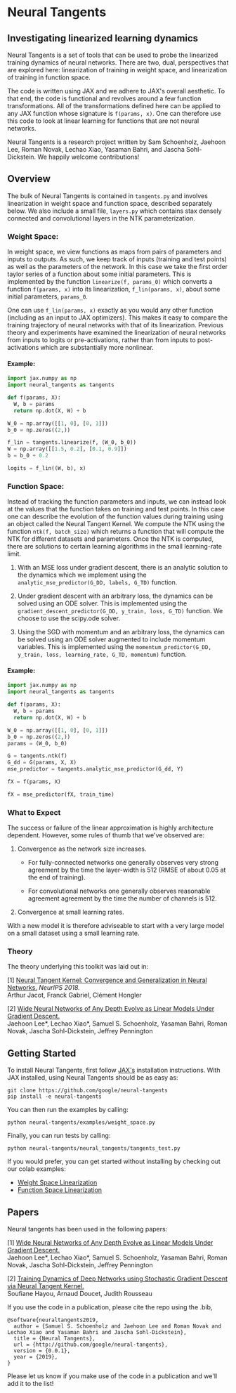 # Neural Tangents

## Investigating linearized learning dynamics

Neural Tangents is a set of tools that can be used to probe the linearized
training dynamics of neural networks. There are two, dual,
perspectives that are explored here: linearization of training in weight space,
and linearization of training in function space.

The code is written using JAX and we adhere to JAX's overall aesthetic.
To that end, the code is functional and revolves around a few function
transformations. All of the transformations defined here can be applied to any
JAX function whose signature is `f(params, x)`. One can therefore use this code
to look at linear learning for functions that are not neural networks.

Neural Tangents is a research project written by Sam Schoenholz, Jaehoon Lee,
Roman Novak, Lechao Xiao, Yasaman Bahri, and Jascha Sohl-Dickstein.
We happily welcome contributions!

## Overview

The bulk of Neural Tangents is contained in `tangents.py` and involves
linearization in weight space and function space, described separately below. We
also include a small file, `layers.py` which contains stax densely connected and
convolutional layers in the NTK parameterization.

### Weight Space:

In weight space, we view functions as maps from pairs of parameters and inputs
to outputs. As such, we keep track of inputs (training and test points) as
well as the parameters of the network. In this case we take the first order
taylor series of a function about some initial parameters. This is implemented
by the function `linearize(f, params_0)` which converts a function
`f(params, x)` into its linearization, `f_lin(params, x)`, about some initial parameters, `params_0`.

One can use `f_lin(params, x)` exactly as you would any other function
(including as an input to JAX optimizers). This makes it easy to compare the
training trajectory of neural networks with that of its linearization.
Previous theory and experiments have examined the linearization of neural 
networks from inputs to logits or pre-activations, rather than from inputs to
post-activations which are substantially more nonlinear.

#### Example:

```python
import jax.numpy as np
import neural_tangents as tangents

def f(params, X):
  W, b = params
  return np.dot(X, W) + b

W_0 = np.array([[1, 0], [0, 1]])
b_0 = np.zeros((2,))

f_lin = tangents.linearize(f, (W_0, b_0))
W = np.array([[1.5, 0.2], [0.1, 0.9]])
b = b_0 + 0.2

logits = f_lin((W, b), x)
```

### Function Space:

Instead of tracking the function parameters and inputs, we can instead look at
the values that the function takes on training and test points. In this case one
can describe the evolution of the function values during training using an
object called the Neural Tangent Kernel.  We compute the NTK using the function `ntk(f, batch_size)` which returns a function that will compute the NTK for different datasets and parameters. Once the NTK is computed, there are solutions
to certain learning algorithms in the small learning-rate limit.

1.  With an MSE loss under gradient descent, there is an analytic solution to
    the dynamics which we implement using the `analytic_mse_predictor(G_DD,
    labels, G_TD)` function.

2.  Under gradient descent with an arbitrary loss, the dynamics can be solved
    using an ODE solver. This is implemented using the
    `gradient_descent_predictor(G_DD, y_train, loss, G_TD)` function. We choose
    to use the scipy.ode solver.

3.  Using the SGD with momentum and an arbitrary loss, the dynamics can be
    solved using an ODE solver augmented to include momentum variables. This is
    implemented using the `momentum_predictor(G_DD, y_train, loss,
    learning_rate, G_TD, momentum)` function.

#### Example:

```python
import jax.numpy as np
import neural_tangents as tangents

def f(params, X):
  W, b = params
  return np.dot(X, W) + b

W_0 = np.array([[1, 0], [0, 1]])
b_0 = np.zeros((2,))
params = (W_0, b_0)

G = tangents.ntk(f)
G_dd = G(params, X, X)
mse_predictor = tangents.analytic_mse_predictor(G_dd, Y)

fX = f(params, X)

fX = mse_predictor(fX, train_time)
```

### What to Expect

The success or failure of the linear approximation is highly architecture
dependent. However, some rules of thumb that we've observed are:

1. Convergence as the network size increases.

   * For fully-connected networks one generally observes very strong
     agreement by the time the layer-width is 512 (RMSE of about 0.05 at the
     end of training).

   * For convolutional networks one generally observes reasonable agreement
     agreement by the time the number of channels is 512.

2. Convergence at small learning rates.

With a new model it is therefore adviseable to start with a very large model on
a small dataset using a small learning rate.

### Theory

The theory underlying this toolkit was laid out in:

[1]
[Neural Tangent Kernel: Convergence and Generalization in Neural Networks.](https://arxiv.org/abs/1806.07572)
*NeurIPS 2018.* \
Arthur Jacot, Franck Gabriel, Clément Hongler

[2] [Wide Neural Networks of Any Depth Evolve as Linear Models Under Gradient
Descent.](https://arxiv.org/abs/1902.06720) \
Jaehoon Lee*, Lechao Xiao*, Samuel S. Schoenholz, Yasaman Bahri, Roman Novak, Jascha
Sohl-Dickstein, Jeffrey Pennington

## Getting Started

To install Neural Tangents, first follow [JAX's](https://www.github.com/google/jax/)
installation instructions. With JAX installed, using Neural Tangents should be
as easy as:

```
git clone https://github.com/google/neural-tangents
pip install -e neural-tangents
```

You can then run the examples by calling:

```
python neural-tangents/examples/weight_space.py
```

Finally, you can run tests by calling:

```
python neural-tangents/neural_tangents/tangents_test.py
```

If you would prefer, you can get started without installing by checking out our
colab examples:

- [Weight Space Linearization](https://colab.research.google.com/github/google/neural-tangents/blob/master/notebooks/weight_space_linearization.ipynb)
- [Function Space Linearization](https://colab.research.google.com/github/google/neural-tangents/blob/master/notebooks/function_space_linearization.ipynb)


## Papers

Neural tangents has been used in the following papers:

[1] [Wide Neural Networks of Any Depth Evolve as Linear Models Under Gradient
Descent.](https://arxiv.org/abs/1902.06720) \
Jaehoon Lee*, Lechao Xiao*, Samuel S. Schoenholz, Yasaman Bahri, Roman Novak, Jascha
Sohl-Dickstein, Jeffrey Pennington

[2] [Training Dynamics of Deep Networks using Stochastic Gradient Descent via Neural Tangent Kernel.](https://arxiv.org/abs/1905.13654) \
Soufiane Hayou, Arnaud Doucet, Judith Rousseau

If you use the code in a publication, please cite the repo using the .bib,

```
@software{neuraltangents2019,
  author = {Samuel S. Schoenholz and Jaehoon Lee and Roman Novak and Lechao Xiao and Yasaman Bahri and Jascha Sohl-Dickstein},
  title = {Neural Tangents},
  url = {http://github.com/google/neural-tangents},
  version = {0.0.1},
  year = {2019},
}
```

Please let us know if you make use of the code in a publication and we'll add it
to the list!


